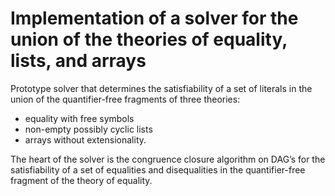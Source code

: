 # Implementation of a solver for the union of the theories of equality, lists, and arrays

Prototype solver that determines the satisfiability of a set of literals in the union of the quantifier-free fragments of three theories: 

- equality with free symbols
- non-empty possibly cyclic lists
- arrays without extensionality.

<p>
The heart of the solver is the congruence closure algorithm on DAG’s for the satisfiability of a set of equalities and disequalities in the quantifier-free fragment of the theory of equality. 
</p>
